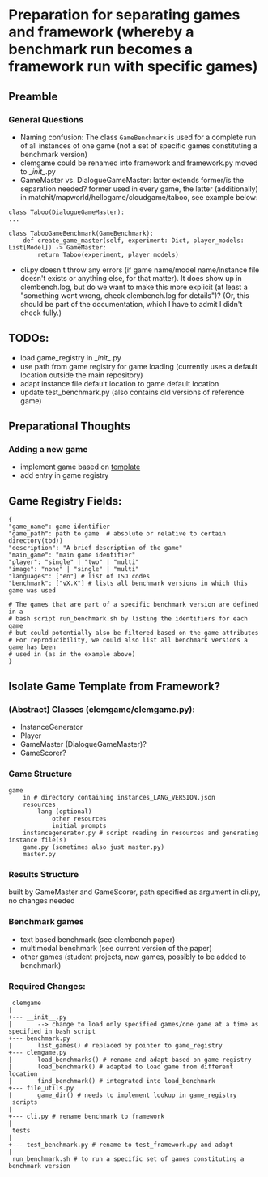 # Preparation for separating games and framework (whereby a benchmark run becomes a framework run with specific games)

## Preamble
### General Questions
* Naming confusion: The class `GameBenchmark` is used for a complete run of all instances of one game (not a set of specific games constituting a benchmark version)
* clemgame could be renamed into framework and framework.py moved to \__init\__.py
* GameMaster vs. DialogueGameMaster: latter extends former/is the separation needed? former used in every game, the latter (additionally) in matchit/mapworld/hellogame/cloudgame/taboo, see example below:
```
class Taboo(DialogueGameMaster):
...

class TabooGameBenchmark(GameBenchmark):
    def create_game_master(self, experiment: Dict, player_models: List[Model]) -> GameMaster:
        return Taboo(experiment, player_models)

```
* cli.py doesn't throw any errors (if game name/model name/instance file doesn't exists or anything else, for that matter). It does show up in clembench.log, but do we want to make this more explicit (at least a "something went wrong, check clembench.log for details")? (Or, this should be part of the documentation, which I have to admit I didn't check fully.)

## TODOs:
* load game_registry in \__init\__.py
* use path from game registry for game loading (currently uses a default location outside the main repository)
* adapt instance file default location to game default location
* update test_benchmark.py (also contains old versions of reference game)

## Preparational Thoughts
### Adding a new game
* implement game based on [template](#game-template)
* add entry in game registry

## Game Registry Fields:

```
{
"game_name": game identifier
"game_path": path to game  # absolute or relative to certain directory(tbd))
"description": "A brief description of the game"
"main_game": "main game identifier"
"player": "single" | "two" | "multi"
"image": "none" | "single" | "multi"
"languages": ["en"] # list of ISO codes
"benchmark": ["vX.X"] # lists all benchmark versions in which this game was used 

# The games that are part of a specific benchmark version are defined in a 
# bash script run_benchmark.sh by listing the identifiers for each game
# but could potentially also be filtered based on the game attributes
# For reproducibility, we could also list all benchmark versions a game has been  
# used in (as in the example above)
}
```

## Isolate Game Template from Framework?
### (Abstract) Classes (clemgame/clemgame.py):
* InstanceGenerator
* Player
* GameMaster (DialogueGameMaster)?
* GameScorer?

### Game Structure
```
game
    in # directory containing instances_LANG_VERSION.json
    resources
        lang (optional)
            other resources
            initial_prompts
    instancegenerator.py # script reading in resources and generating instance file(s)
    game.py (sometimes also just master.py)
    master.py
```

### Results Structure
built by GameMaster and GameScorer, path specified as argument in cli.py, no changes needed

### Benchmark games
* text based benchmark (see clembench paper)
* multimodal benchmark (see current version of the paper)
* other games (student projects, new games, possibly to be added to benchmark)

### Required Changes: 
```
 clemgame
| 
+--- __init__.py 
|       --> change to load only specified games/one game at a time as specified in bash script
+--- benchmark.py 
|       list_games() # replaced by pointer to game_registry
+--- clemgame.py
|       load_benchmarks() # rename and adapt based on game registry
|       load_benchmark() # adapted to load game from different location
|       find_benchmark() # integrated into load_benchmark
+--- file_utils.py
|       game_dir() # needs to implement lookup in game_registry
 scripts
|
+--- cli.py # rename benchmark to framework
|
 tests
|
+--- test_benchmark.py # rename to test_framework.py and adapt
|
 run_benchmark.sh # to run a specific set of games constituting a benchmark version
```

